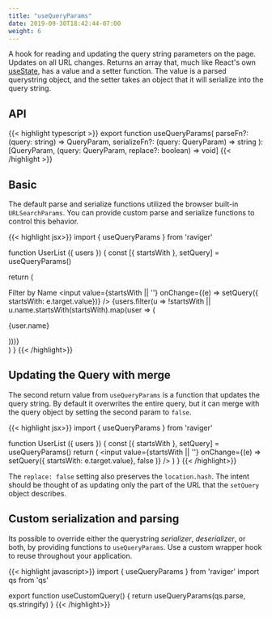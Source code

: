 ```yaml
---
title: "useQueryParams"
date: 2019-09-30T18:42:44-07:00
weight: 6
---
```


A hook for reading and updating the query string parameters on the page. Updates on all URL changes. Returns an array that, much like React's own [useState](https://reactjs.org/docs/hooks-reference.html#usestate), has a value and a setter function. The value is a parsed querystring object, and the setter takes an object that it will serialize into the query string.

## API


{{< highlight typescript >}}
export function useQueryParams(
  parseFn?: (query: string) => QueryParam,
  serializeFn?: (query: QueryParam) => string
): [QueryParam, (query: QueryParam, replace?: boolean) => void]
{{< /highlight >}}

## Basic

The default parse and serialize functions utilized the browser built-in `URLSearchParams`. You can provide custom parse and serialize functions to control this behavior.

{{< highlight jsx>}}
import { useQueryParams } from 'raviger'

function UserList ({ users }) {
  const [{ startsWith }, setQuery] = useQueryParams()

  return (
    <div>
    <label>
      Filter by Name
      <input value={startsWith || ''} onChange={(e) => setQuery({ startsWith: e.target.value})} />
    </label>
    {users.filter(u => !startsWith || u.name.startsWith(startsWith).map(user => (
      <p key={user.name}>{user.name}</p>
    )))}
    </div>
  )
}
{{< /highlight>}}

## Updating the Query with merge

The second return value from `useQueryParams` is a function that updates the query string. By default it overwrites the entire query, but it can merge with the query object by setting the second param to `false`.

{{< highlight jsx>}}
import { useQueryParams } from 'raviger'

function UserList ({ users }) {
  const [{ startsWith }, setQuery] = useQueryParams()
  return (
    <input value={startsWith || ''} onChange={(e) => setQuery({ startsWith: e.target.value}, false )} />
  )
}
{{< /highlight>}}

The `replace: false` setting also preserves the `location.hash`. The intent should be thought of as updating only the part of the URL that the `setQuery` object describes.

## Custom serialization and parsing

Its possible to override either the querystring *serializer*, *deserializer*, or both, by providing functions to `useQueryParams`. Use a custom wrapper hook to reuse throughout your application.

{{< highlight javascript>}}
import { useQueryParams } from 'raviger'
import qs from 'qs'

export function useCustomQuery() {
  return useQueryParams(qs.parse, qs.stringify)
}
{{< /highlight>}}
